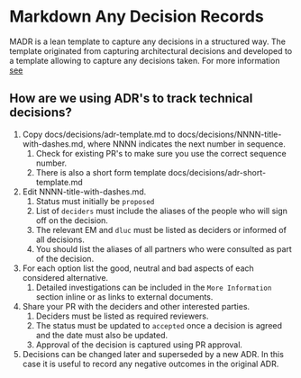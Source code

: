 # Markdown Any Decision Records

MADR is a lean template to capture any decisions in a structured way. The template originated from capturing architectural decisions and developed to a template allowing to capture any decisions taken.
For more information [see](https://adr.github.io/madr/)

## How are we using ADR's to track technical decisions?

1. Copy docs/decisions/adr-template.md to docs/decisions/NNNN-title-with-dashes.md, where NNNN indicates the next number in sequence.
    1. Check for existing PR's to make sure you use the correct sequence number.
    2. There is also a short form template docs/decisions/adr-short-template.md
2. Edit NNNN-title-with-dashes.md.
    1. Status must initially be `proposed`
    2. List of `deciders` must include the aliases of the people who will sign off on the decision.
    3. The relevant EM and `dluc` must be listed as deciders or informed of all decisions.
    4. You should list the aliases of all partners who were consulted as part of the decision.
3. For each option list the good, neutral and bad aspects of each considered alternative.
    1. Detailed investigations can be included in the `More Information` section inline or as links to external documents.
4. Share your PR with the deciders and other interested parties.
   1. Deciders must be listed as required reviewers.
   2. The status must be updated to `accepted` once a decision is agreed and the date must also be updated.
   3. Approval of the decision is captured using PR approval.
5. Decisions can be changed later and superseded by a new ADR. In this case it is useful to record any negative outcomes in the original ADR.
